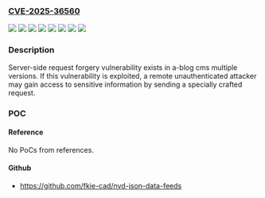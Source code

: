 ### [CVE-2025-36560](https://cve.mitre.org/cgi-bin/cvename.cgi?name=CVE-2025-36560)
![](https://img.shields.io/static/v1?label=Product&message=a-blog%20cms&color=blue)
![](https://img.shields.io/static/v1?label=Version&message=Ver.%202.10.63%20and%20earlier%20(Ver.%202.10.x%20series)%20&color=brightgreen)
![](https://img.shields.io/static/v1?label=Version&message=Ver.%202.11.75%20and%20earlier%20(Ver.%202.11.x%20series)%20&color=brightgreen)
![](https://img.shields.io/static/v1?label=Version&message=Ver.%202.8.85%20and%20earlier%20(Ver.%202.8.x%20series)%20&color=brightgreen)
![](https://img.shields.io/static/v1?label=Version&message=Ver.%202.9.52%20and%20earlier%20(Ver.%202.9.x%20series)%20&color=brightgreen)
![](https://img.shields.io/static/v1?label=Version&message=Ver.%203.0.47%20and%20earlier%20(Ver.%203.0.x%20series)%20&color=brightgreen)
![](https://img.shields.io/static/v1?label=Version&message=Ver.%203.1.43%20and%20earlier%20(Ver.%203.1.x%20series)%20&color=brightgreen)
![](https://img.shields.io/static/v1?label=Vulnerability&message=Server-side%20request%20forgery%20(SSRF)&color=brightgreen)

### Description

Server-side request forgery vulnerability exists in a-blog cms multiple versions. If this vulnerability is exploited, a remote unauthenticated attacker may gain access to sensitive information by sending a specially crafted request.

### POC

#### Reference
No PoCs from references.

#### Github
- https://github.com/fkie-cad/nvd-json-data-feeds

